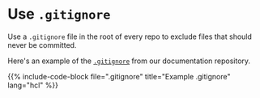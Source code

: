 # Use `.gitignore`

Use a `.gitignore` file in the root of every repo to exclude files that should never be committed. 

Here's an example of the [`.gitignore`](https://github.com/cloudposse/docs/blob/master/.gitignore) from our documentation repository. 

{{% include-code-block file=".gitignore" title="Example .gitignore" lang="hcl" %}}

